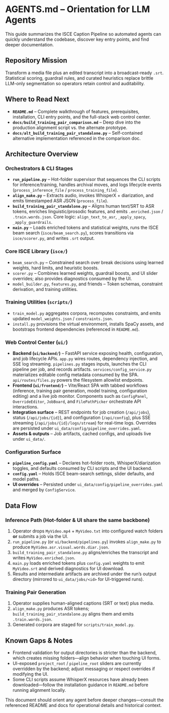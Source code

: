 # AGENTS.md – Orientation for LLM Agents

This guide summarizes the ISCE Caption Pipeline so automated agents can quickly understand the codebase, discover key entry points, and find deeper documentation.

## Repository Mission
Transform a media file plus an edited transcript into a broadcast-ready `.srt`. Statistical scoring, guardrail rules, and curated heuristics replace brittle LLM-only segmentation so operators retain control and auditability.

## Where to Read Next
- **`README.md`** – Complete walkthrough of features, prerequisites, installation, CLI entry points, and the full-stack web control center.
- **`docs/build_training_pair_comparison.md`** – Deep dive into the production alignment script vs. the alternate prototype.
- **`docs/alt_build_training_pair_standalone.py`** – Self-contained alternative implementation referenced in the comparison doc.

## Architecture Overview

### Orchestrators & CLI Stages
- **`run_pipeline.py`** – Hot-folder supervisor that sequences the CLI scripts for inference/training, handles archival moves, and logs lifecycle events (`process_inference_file` / `process_training_file`).
- **`align_make.py`** – Extracts audio, invokes WhisperX + diarization, and emits timestamped ASR JSON (`process_file`).
- **`build_training_pair_standalone.py`** – Aligns human text/SRT to ASR tokens, enriches linguistic/prosodic features, and emits `.enriched.json` / `.train.words.json`. Core logic: `align_text_to_asr`, `_apply_spacy`, `_apply_guardrails`.
- **`main.py`** – Loads enriched tokens and statistical weights, runs the ISCE beam search (`isce/beam_search.py`), scores transitions via `isce/scorer.py`, and writes `.srt` output.

### Core ISCE Library (`isce/`)
- `beam_search.py` – Constrained search over break decisions using learned weights, hard limits, and heuristic boosts.
- `scorer.py` – Combines learned weights, guardrail boosts, and UI slider overrides; also provides diagnostics consumed by the UI.
- `model_builder.py`, `features.py`, and friends – Token schemas, constraint derivation, and training utilities.

### Training Utilities (`scripts/`)
- `train_model.py` aggregates corpora, recomputes constraints, and emits updated `model_weights.json` / `constraints.json`.
- `install.py` provisions the virtual environment, installs SpaCy assets, and bootstraps frontend dependencies (referenced in `README.md`).

### Web Control Center (`ui/`)
- **Backend (`ui/backend/`)** – FastAPI service exposing health, configuration, and job lifecycle APIs. `app.py` wires routes, dependency injection, and SSE log streaming. `pipelines.py` stages inputs, launches the CLI pipeline per job, and records artifacts. `services/config_service.py` materializes editable config metadata consumed by the SPA. `api/routes/files.py` powers the filesystem allowlist endpoints.
- **Frontend (`ui/frontend/`)** – Vite/React SPA with tabbed workflows (inference, training pair generation, model training, configuration editing) and a live job monitor. Components such as `ConfigPanel`, `OverrideEditor`, `JobBoard`, and `FilePathPicker` orchestrate API interactions.
- **Integration surface** – REST endpoints for job creation (`/api/jobs`), status (`/api/jobs/{id}`), and configuration (`/api/config`), plus SSE streaming (`/api/jobs/{id}/logs/stream`) for real-time logs. Overrides are persisted under `ui_data/config/pipeline_overrides.yaml`.
- **Assets & outputs** – Job artifacts, cached configs, and uploads live under `ui_data/`.

### Configuration Surface
- **`pipeline_config.yaml`** – Declares hot-folder roots, WhisperX/diarization toggles, and defaults consumed by CLI scripts and the UI backend.
- **`config.yaml`** – Holds ISCE beam-search settings, slider defaults, and model paths.
- **UI overrides** – Persisted under `ui_data/config/pipeline_overrides.yaml` and merged by `ConfigService`.

## Data Flow

### Inference Path (Hot-folder & UI share the same backbone)
1. Operator drops `MyVideo.mp4` + `MyVideo.txt` into configured watch folders **or** submits a job via the UI.
2. `run_pipeline.py` (or `ui/backend/pipelines.py`) invokes `align_make.py` to produce `MyVideo.asr.visual.words.diar.json`.
3. `build_training_pair_standalone.py` aligns/enriches the transcript and writes `MyVideo.enriched.json`.
4. `main.py` loads enriched tokens plus `config.yaml` weights to emit `MyVideo.srt` and derived diagnostics for UI download.
5. Results and intermediate artifacts are archived under the run’s output directory (mirrored to `ui_data/jobs/<id>` for UI-triggered runs).

### Training Pair Generation
1. Operator supplies human-aligned captions (SRT or text) plus media.
2. `align_make.py` produces ASR tokens; `build_training_pair_standalone.py` aligns them and emits `.train.words.json`.
3. Generated corpora are staged for `scripts/train_model.py`.

## Known Gaps & Notes
- Frontend validation for output directories is stricter than the backend, which creates missing folders—align behavior when touching UI forms.
- UI-exposed `project_root` / `pipeline_root` sliders are currently overridden by the backend; adjust messaging or respect overrides if modifying the UI.
- Some CLI scripts assume WhisperX resources have already been downloaded—follow the installation guidance in `README.md` before running alignment locally.

This document should orient any agent before deeper changes—consult the referenced README and docs for operational details and historical context.
